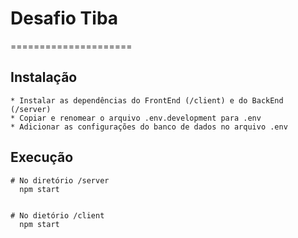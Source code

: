 # Desafio Tiba
=====================

Instalação
------------
    * Instalar as dependências do FrontEnd (/client) e do BackEnd (/server)
    * Copiar e renomear o arquivo .env.development para .env
    * Adicionar as configurações do banco de dados no arquivo .env

Execução
------------
    # No diretório /server
      npm start
    
    
    # No dietório /client
      npm start
    
